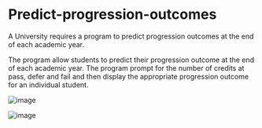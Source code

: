 # Predict-progression-outcomes
  A University requires a program to predict progression outcomes at the end of each academic year. 
 
The program allow students to predict their progression outcome at the end of each academic year. The 
program prompt for the number of credits at pass, defer and fail and then display the appropriate 
progression outcome for an individual student.


![image](https://github.com/user-attachments/assets/0a6ae54b-da57-4f66-96d3-9afca30ecaa4)


![image](https://github.com/user-attachments/assets/ffb221b5-73c4-4884-824c-f65d519af42b)
